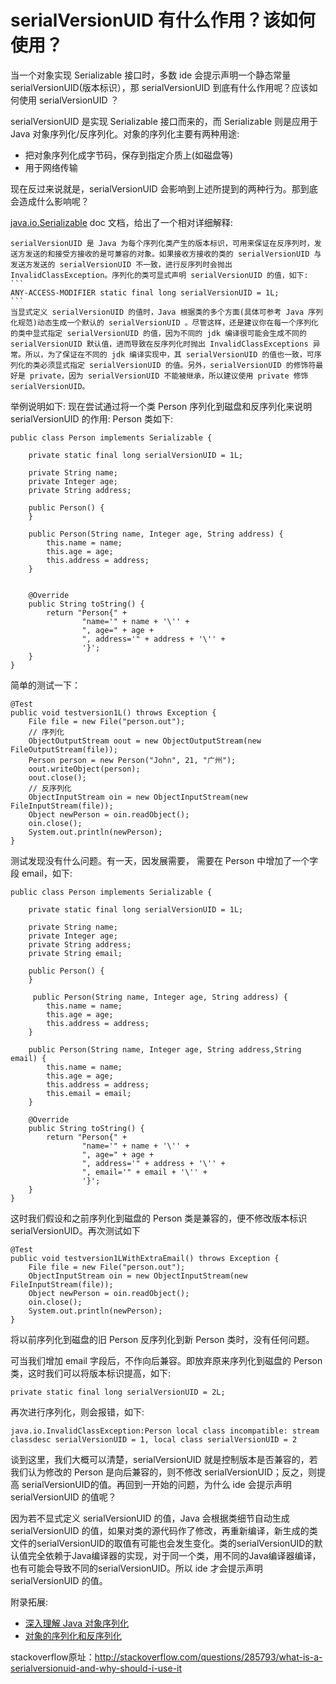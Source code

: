# serialVersionUID 有什么作用？该如何使用？

当一个对象实现 Serializable 接口时，多数 ide 会提示声明一个静态常量 serialVersionUID(版本标识），那 serialVersionUID 到底有什么作用呢？应该如何使用 serialVersionUID ？

serialVersionUID 是实现 Serializable 接口而来的，而 Serializable 则是应用于Java 对象序列化/反序列化。对象的序列化主要有两种用途:

- 把对象序列化成字节码，保存到指定介质上(如磁盘等)
- 用于网络传输

现在反过来说就是，serialVersionUID 会影响到上述所提到的两种行为。那到底会造成什么影响呢？

[java.io.Serializable](http://docs.oracle.com/javase/7/docs/api/java/io/Serializable.html) doc 文档，给出了一个相对详细解释:

	serialVersionUID 是 Java 为每个序列化类产生的版本标识，可用来保证在反序列时，发送方发送的和接受方接收的是可兼容的对象。如果接收方接收的类的 serialVersionUID 与发送方发送的 serialVersionUID 不一致，进行反序列时会抛出 InvalidClassException。序列化的类可显式声明 serialVersionUID 的值，如下:
	```
	ANY-ACCESS-MODIFIER static final long serialVersionUID = 1L;
	```
    当显式定义 serialVersionUID 的值时，Java 根据类的多个方面(具体可参考 Java 序列化规范)动态生成一个默认的 serialVersionUID 。尽管这样，还是建议你在每一个序列化的类中显式指定 serialVersionUID 的值，因为不同的 jdk 编译很可能会生成不同的 serialVersionUID 默认值，进而导致在反序列化时抛出 InvalidClassExceptions 异常。所以，为了保证在不同的 jdk 编译实现中，其 serialVersionUID 的值也一致，可序列化的类必须显式指定 serialVersionUID 的值。另外，serialVersionUID 的修饰符最好是 private，因为 serialVersionUID 不能被继承，所以建议使用 private 修饰 serialVersionUID。


举例说明如下:
现在尝试通过将一个类 Person 序列化到磁盘和反序列化来说明  serialVersionUID 的作用: Person 类如下:
```
public class Person implements Serializable {

    private static final long serialVersionUID = 1L;

    private String name;
    private Integer age;
    private String address;

    public Person() {
    }

    public Person(String name, Integer age, String address) {
        this.name = name;
        this.age = age;
        this.address = address;
    }


    @Override
    public String toString() {
        return "Person{" +
                "name='" + name + '\'' +
                ", age=" + age +
                ", address='" + address + '\'' +
                '}';
    }
}
```

简单的测试一下：
```
@Test
public void testversion1L() throws Exception {
    File file = new File("person.out");
    // 序列化
    ObjectOutputStream oout = new ObjectOutputStream(new FileOutputStream(file));
    Person person = new Person("John", 21, "广州");
    oout.writeObject(person);
    oout.close();
    // 反序列化
    ObjectInputStream oin = new ObjectInputStream(new FileInputStream(file));
    Object newPerson = oin.readObject(); 
    oin.close();
    System.out.println(newPerson);
}
```

测试发现没有什么问题。有一天，因发展需要， 需要在 Person 中增加了一个字段 email，如下:
```
public class Person implements Serializable {

    private static final long serialVersionUID = 1L;

    private String name;
    private Integer age;
    private String address;
    private String email;

    public Person() {
    }

     public Person(String name, Integer age, String address) {
        this.name = name;
        this.age = age;
        this.address = address;
    }

    public Person(String name, Integer age, String address,String email) {
        this.name = name;
        this.age = age;
        this.address = address;
        this.email = email;
    }

    @Override
    public String toString() {
        return "Person{" +
                "name='" + name + '\'' +
                ", age=" + age +
                ", address='" + address + '\'' +
                ", email='" + email + '\'' +
                '}';
    }
}
```

这时我们假设和之前序列化到磁盘的 Person 类是兼容的，便不修改版本标识 serialVersionUID。再次测试如下
```
@Test
public void testversion1LWithExtraEmail() throws Exception {
    File file = new File("person.out");
    ObjectInputStream oin = new ObjectInputStream(new FileInputStream(file));
    Object newPerson = oin.readObject(); 
    oin.close();
    System.out.println(newPerson);
}
```
将以前序列化到磁盘的旧 Person 反序列化到新 Person 类时，没有任何问题。

可当我们增加 email 字段后，不作向后兼容。即放弃原来序列化到磁盘的 Person 类，这时我们可以将版本标识提高，如下:
```
private static final long serialVersionUID = 2L;
```

再次进行序列化，则会报错，如下:
```
java.io.InvalidClassException:Person local class incompatible: stream classdesc serialVersionUID = 1, local class serialVersionUID = 2
```

谈到这里，我们大概可以清楚，serialVersionUID 就是控制版本是否兼容的，若我们认为修改的 Person 是向后兼容的，则不修改 serialVersionUID；反之，则提高 serialVersionUID的值。再回到一开始的问题，为什么 ide 会提示声明 serialVersionUID 的值呢？

因为若不显式定义 serialVersionUID 的值，Java 会根据类细节自动生成 serialVersionUID 的值，如果对类的源代码作了修改，再重新编译，新生成的类文件的serialVersionUID的取值有可能也会发生变化。类的serialVersionUID的默认值完全依赖于Java编译器的实现，对于同一个类，用不同的Java编译器编译，也有可能会导致不同的serialVersionUID。所以 ide 才会提示声明 serialVersionUID 的值。

附录拓展:

- [深入理解 Java 对象序列化](http://developer.51cto.com/art/201202/317181.htm)
- [对象的序列化和反序列化](http://www.blogjava.net/lingy/archive/2008/10/10/233630.html)

stackoverflow原址：http://stackoverflow.com/questions/285793/what-is-a-serialversionuid-and-why-should-i-use-it
